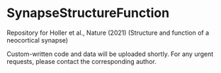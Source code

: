 # SynapseStructureFunction
Repository for Holler et al., Nature (2021) (Structure and function of a neocortical synapse) 

Custom-written code and data will be uploaded shortly.
For any urgent requests, please contact the corresponding author.
